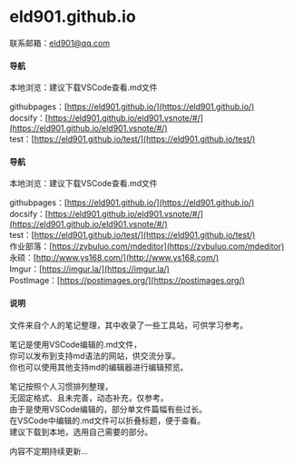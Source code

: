# eld901.github.io  
联系邮箱：eld901@qq.com  
#### 导航  
本地浏览：建议下载VSCode查看.md文件  

githubpages：[https://eld901.github.io/](https://eld901.github.io/)  
docsify：[https://eld901.github.io/eld901.vsnote/#/](https://eld901.github.io/eld901.vsnote/#/)  
test：[https://eld901.github.io/test/](https://eld901.github.io/test/)  
#### 导航  
本地浏览：建议下载VSCode查看.md文件  

githubpages：[https://eld901.github.io/](https://eld901.github.io/)  
docsify：[https://eld901.github.io/eld901.vsnote/#/](https://eld901.github.io/eld901.vsnote/#/)  
test：[https://eld901.github.io/test/](https://eld901.github.io/test/)  
作业部落：[https://zybuluo.com/mdeditor](https://zybuluo.com/mdeditor)  
永硕：[http://www.ys168.com/](http://www.ys168.com/)  
Imgur：[https://imgur.la/](https://imgur.la/)  
PostImage：[https://postimages.org/](https://postimages.org/)  
#### 说明
文件来自个人的笔记整理，其中收录了一些工具站，可供学习参考。  

笔记是使用VSCode编辑的.md文件，  
你可以发布到支持md语法的网站，供交流分享。  
你也可以使用其他支持md的编辑器进行编辑预览。  

笔记按照个人习惯排列整理，  
无固定格式、且未完善，动态补充，仅参考。  
由于是使用VSCode编辑的，部分单文件篇幅有些过长。  
在VSCode中编辑的.md文件可以折叠标题，便于查看。  
建议下载到本地，选用自己需要的部分。  

内容不定期持续更新...  